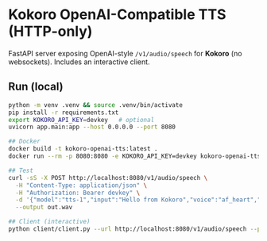 # Kokoro OpenAI-Compatible TTS (HTTP-only)

FastAPI server exposing OpenAI-style `/v1/audio/speech` for **Kokoro** (no websockets). Includes an interactive client.

## Run (local)
```bash
python -m venv .venv && source .venv/bin/activate
pip install -r requirements.txt
export KOKORO_API_KEY=devkey   # optional
uvicorn app.main:app --host 0.0.0.0 --port 8080

## Docker 
docker build -t kokoro-openai-tts:latest .
docker run --rm -p 8080:8080 -e KOKORO_API_KEY=devkey kokoro-openai-tts:latest

## Test
curl -sS -X POST http://localhost:8080/v1/audio/speech \
  -H "Content-Type: application/json" \
  -H "Authorization: Bearer devkey" \
  -d '{"model":"tts-1","input":"Hello from Kokoro","voice":"af_heart","response_format":"wav","speed":1.0,"lang_code":"a","stream":true}' \
  --output out.wav

## Client (interactive)
python client/client.py --url http://localhost:8080/v1/audio/speech --play --api-key devkey
